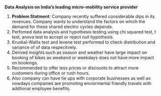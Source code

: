 **Data Analysis on India’s leading micro-mobility service provider**
1. **Problem Statment**: Company recently suffered considerable dips in its revenues. 
Company wants to understand the factors on which the demand for these shared electric cycles depends.
2. Perfomed data analysis and hypothesis testing using chi squared test, t test, anova test to accept or reject null hypothesis.
3. Kruskal-Wallis test and levene test performed to check distribution and variance of of data respecitvely.
4. Derived insights such as season and weather have large impact on booking of bikes as weekend or weekdays does not have more impact on bookings.
5. Recommended to offer less prices or discounts to attract more customers during office or rush hours. 
6. Also company can have tie ups with corporate businesses as well as nowdays companies are
   promoting enviormental friendly travels with addtional employee benefits.
